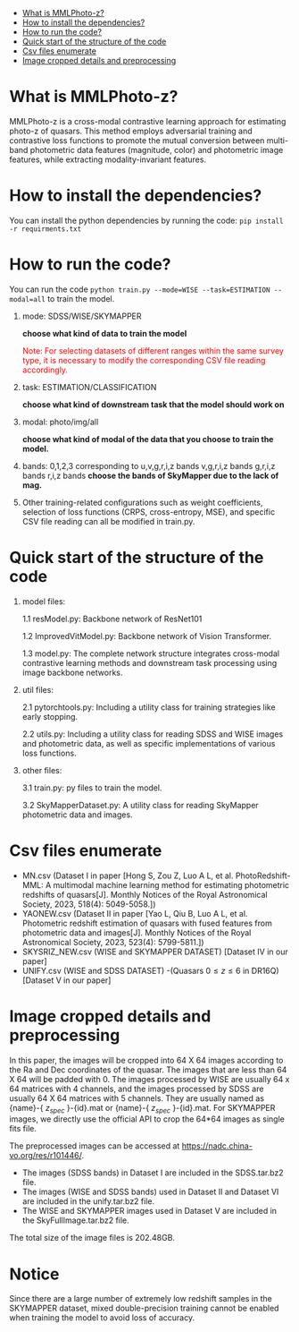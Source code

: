 <!-- TOC start (generated with https://github.com/derlin/bitdowntoc) -->

- [What is MMLPhoto-z?](#what-is-mmlphoto-z)
- [How to install the dependencies?](#how-to-install-the-dependencies)
- [How to run the code?](#how-to-run-the-code)
- [Quick start of the structure of the code](#quick-start-of-the-structure-of-the-code)
- [Csv files enumerate ](#csv-files-enumerate)
- [Image cropped details and preprocessing](#image-cropped-details-and-preprocessing)

<!-- TOC end -->

<!-- TOC --><a name="what-is-mmlphoto-z"></a>
# What is MMLPhoto-z?

MMLPhoto-z is a cross-modal contrastive learning approach for estimating photo-z of quasars. This method employs adversarial training and contrastive loss functions to promote the mutual conversion between multi-band photometric data features (magnitude, color) and photometric image features, while extracting modality-invariant features.

<!-- TOC --><a name="how-to-install-the-dependencies"></a>
# How to install the dependencies?

You can install the python dependencies by running the code: `pip install -r requirments.txt`

<!-- TOC --><a name="how-to-run-the-code"></a>
# How to run the code?

You can run the code `python train.py --mode=WISE --task=ESTIMATION --modal=all` to train the model.

1. mode: SDSS/WISE/SKYMAPPER 

   **choose what kind of data to train the model**

   <font color='red'> Note: For selecting datasets of different ranges within the same survey type, it is necessary to modify the corresponding CSV file reading accordingly.</font>

   

2. task: ESTIMATION/CLASSIFICATION

   **choose what kind of downstream task that the model should work on**

3. modal: photo/img/all

   **choose what kind of modal of the data that you choose to train the model.**
4. bands: 0,1,2,3 corresponding to u,v,g,r,i,z bands  v,g,r,i,z bands   g,r,i,z bands  r,i,z bands
   **choose the bands of SkyMapper due to the lack of mag.**
5. Other training-related configurations such as weight coefficients, selection of loss functions (CRPS, cross-entropy, MSE), and specific CSV file reading can all be modified in train.py.

<!-- TOC --><a name="quick-start-of-the-structure-of-the-code"></a>
# Quick start of the structure of the code

1. model files:

   1.1 resModel.py: Backbone network of ResNet101 

   1.2 ImprovedVitModel.py: Backbone network of Vision Transformer.

   1.3 model.py: The complete network structure integrates cross-modal contrastive learning methods and downstream task processing using image backbone networks.

2. util files:

   2.1 pytorchtools.py: Including a utility class for training strategies like early stopping.

   2.2 utils.py: Including a utility class for reading SDSS and WISE images and photometric data, as well as specific implementations of various loss functions.

3. other files:

   3.1 train.py: py files to train the model.

   3.2 SkyMapperDataset.py: A utility class for reading SkyMapper photometric data and images.

<!-- TOC --><a name="csv-files-enumerate"></a>
# Csv files enumerate 

- MN.csv (Dataset I in paper [Hong S, Zou Z, Luo A L, et al. PhotoRedshift-MML: A multimodal machine learning method for estimating photometric redshifts of quasars[J]. Monthly Notices of the Royal Astronomical Society, 2023, 518(4): 5049-5058.])
- YAONEW.csv (Dataset II in paper [Yao L, Qiu B, Luo A L, et al. Photometric redshift estimation of quasars with fused features from photometric data and images[J]. Monthly Notices of the Royal Astronomical Society, 2023, 523(4): 5799-5811.])
- SKYSRIZ_NEW.csv (WISE and SKYMAPPER DATASET) [Dataset IV in our paper]
- UNIFY.csv (WISE and SDSS DATASET) -(Quasars $0 \leq z \leq 6$ in DR16Q) [Dataset V in our paper]  

<!-- TOC --><a name="image-cropped-details-and-preprocessing"></a>
# Image cropped details and preprocessing

In this paper, the images will be cropped into 64 X 64 images according to the Ra and Dec coordinates of the quasar. The images that are less than 64 X 64 will be padded with 0. The images processed by WISE are usually 64 x 64 matrices with 4 channels, and the images processed by SDSS are usually 64 X 64 matrices with 5 channels. They are usually named as {name}-{ $z_{spec}$ }-{id}.mat or {name}-{ $z_{spec}$ }-{id}.mat. For SKYMAPPER images, we directly use the official API to crop the 64*64 images as single fits file.

The preprocessed images can be accessed at https://nadc.china-vo.org/res/r101446/. 

- The images (SDSS bands) in Dataset I are included in the SDSS.tar.bz2 file.
- The images (WISE and SDSS bands) used in Dataset II and Dataset VI are included in the unify.tar.bz2 file.
- The WISE and SKYMAPPER images used in Dataset V are included in the SkyFullImage.tar.bz2 file.

The total size of the image files is 202.48GB.

<!-- TOC --><a name="Notice"></a>
# Notice 
Since there are a large number of extremely low redshift samples in the SKYMAPPER dataset, mixed double-precision training cannot be enabled when training the model to avoid loss of accuracy.
